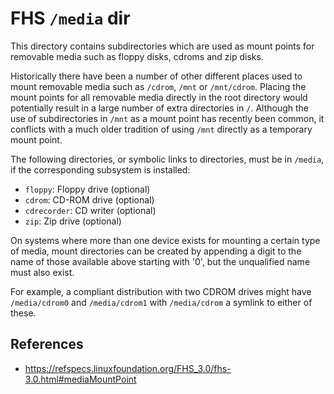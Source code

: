 # FHS `/media` dir

This directory contains subdirectories which are used as mount points for removable media such as floppy disks, cdroms and zip disks.

Historically there have been a number of other different places used to mount removable media such as `/cdrom`, `/mnt` or `/mnt/cdrom`. Placing the mount points for all removable media directly in the root directory would potentially result in a large number of extra directories in `/`. Although the use of subdirectories in `/mnt` as a mount point has recently been common, it conflicts with a much older tradition of using `/mnt` directly as a temporary mount point.

The following directories, or symbolic links to directories, must be in `/media`, if the corresponding subsystem is installed:

- `floppy`: Floppy drive (optional)
- `cdrom`: CD-ROM drive (optional)
- `cdrecorder`: CD writer (optional)
- `zip`: Zip drive (optional)

On systems where more than one device exists for mounting a certain type of media, mount directories can be created by appending a digit to the name of those available above starting with '0', but the unqualified name must also exist.

For example, a compliant distribution with two CDROM drives might have `/media/cdrom0` and `/media/cdrom1` with `/media/cdrom` a symlink to either of these.

## References

- https://refspecs.linuxfoundation.org/FHS_3.0/fhs-3.0.html#mediaMountPoint
